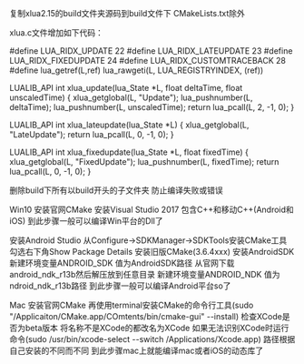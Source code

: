 复制xlua2.15的build文件夹源码到build文件下 CMakeLists.txt除外

xlua.c文件增加如下代码：

#define LUA_RIDX_UPDATE				22
#define LUA_RIDX_LATEUPDATE			23
#define LUA_RIDX_FIXEDUPDATE		24
#define LUA_RIDX_CUSTOMTRACEBACK 	28
#define lua_getref(L,ref)       lua_rawgeti(L, LUA_REGISTRYINDEX, (ref))

LUALIB_API int xlua_update(lua_State *L, float deltaTime, float unscaledTime)
{
	xlua_getglobal(L, "Update");
	lua_pushnumber(L, deltaTime);
	lua_pushnumber(L, unscaledTime);
	return lua_pcall(L, 2, -1, 0);
}

LUALIB_API int xlua_lateupdate(lua_State *L)
{
	xlua_getglobal(L, "LateUpdate");
	return lua_pcall(L, 0, -1, 0);
}

LUALIB_API int xlua_fixedupdate(lua_State *L, float fixedTime)
{
	xlua_getglobal(L, "FixedUpdate");
	lua_pushnumber(L, fixedTime);
	return lua_pcall(L, 0, -1, 0);
}

删除build下所有以build开头的子文件夹 防止编译失败或错误

Win10
安装官网CMake
安装Visual Studio 2017 包含C++和移动C++(Android和iOS)
到此步骤一般可以编译Win平台的Dll了

安装Android Studio 从Configure->SDKManager->SDKTools安装CMake工具 勾选右下角Show Package Details 安装旧版CMake(3.6.4xxx)
安装AndroidSDK
新建环境变量ANDROID_SDK 值为AndroidSDK路径
从官网下载android_ndk_r13b然后解压放到任意目录
新建环境变量ANDROID_NDK 值为ndroid_ndk_r13b路径
到此步骤一般可以编译Android平台so了

Mac
安装官网CMake 再使用terminal安装CMake的命令行工具(sudo "/Applicaiton/CMake.app/COmtents/bin/cmake-gui" --install)
检查XCode是否为beta版本 将名称不是XCode的都改名为XCode 如果无法识别XCode时运行命令(sudo /usr/bin/xcode-select --switch /Applications/Xcode.app) 路径根据自己安装的不同而不同
到此步骤mac上就能编译mac或者iOS的动态库了
